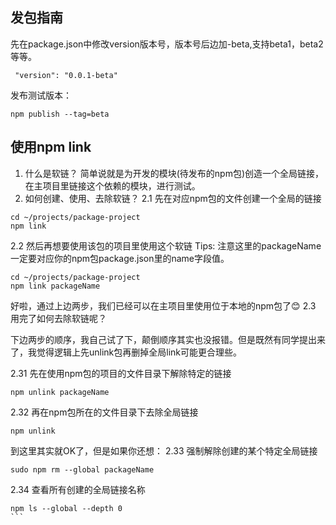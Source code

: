 
## 发包指南

先在package.json中修改version版本号，版本号后边加-beta,支持beta1，beta2等等。
```
 "version": "0.0.1-beta"
```
发布测试版本：
```
npm publish --tag=beta
```

## 使用npm link
1. 什么是软链？
简单说就是为开发的模块(待发布的npm包)创造一个全局链接，在主项目里链接这个依赖的模块，进行测试。
2. 如何创建、使用、去除软链？
2.1 先在对应npm包的文件创建一个全局的链接
```
cd ~/projects/package-project
npm link  
```

2.2 然后再想要使用该包的项目里使用这个软链
Tips: 注意这里的packageName一定要对应你的npm包package.json里的name字段值。
```
cd ~/projects/package-project
npm link packageName
```

好啦，通过上边两步，我们已经可以在主项目里使用位于本地的npm包了😊
2.3 用完了如何去除软链呢？

下边两步的顺序，我自己试了下，颠倒顺序其实也没报错。但是既然有同学提出来了，我觉得逻辑上先unlink包再删掉全局link可能更合理些。

2.31 先在使用npm包的项目的文件目录下解除特定的链接
```
npm unlink packageName
```
2.32 再在npm包所在的文件目录下去除全局链接
```
npm unlink 
```

到这里其实就OK了，但是如果你还想：
2.33 强制解除创建的某个特定全局链接
```
sudo npm rm --global packageName
```

2.34 查看所有创建的全局链接名称
````
npm ls --global --depth 0
```